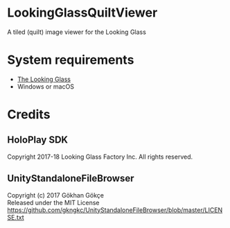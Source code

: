 # LookingGlassQuiltViewer
A tiled (quilt) image viewer for the Looking Glass

# System requirements
- [The Looking Glass](https://lookingglassfactory.com/)
- Windows or macOS


# Credits

## HoloPlay SDK
Copyright 2017-18 Looking Glass Factory Inc. All rights reserved.

## UnityStandaloneFileBrowser
Copyright (c) 2017 Gökhan Gökçe  
Released under the MIT License  
https://github.com/gkngkc/UnityStandaloneFileBrowser/blob/master/LICENSE.txt  
